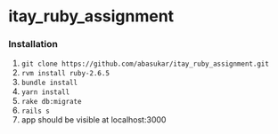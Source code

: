 # itay_ruby_assignment

### Installation
1. `git clone https://github.com/abasukar/itay_ruby_assignment.git`
2. `rvm install ruby-2.6.5`
3. `bundle install`
4. `yarn install`
6. `rake db:migrate`
7. `rails s`
6. app should be visible at localhost:3000